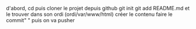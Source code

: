 d'abord, cd
puis cloner le projet depuis github
git init 
git add README.md et le trouver dans son ordi (ordi/var/www/html)
créer le contenu
faire le commit" " 
puis on va pusher

